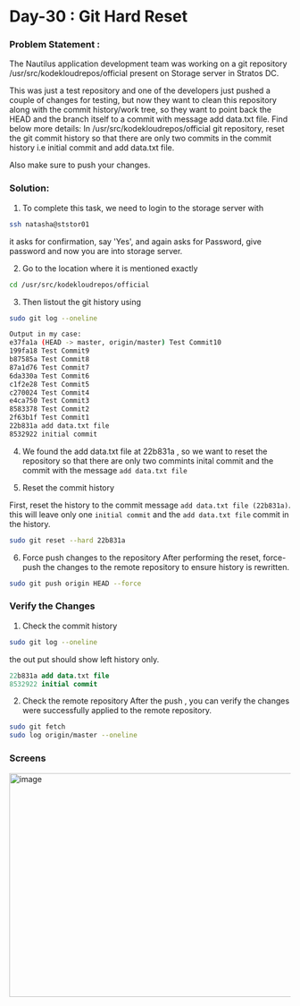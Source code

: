 # Day-30 : Git Hard Reset 

### Problem Statement :

The Nautilus application development team was working on a git repository /usr/src/kodekloudrepos/official present on Storage server in Stratos DC. 


This was just a test repository and one of the developers just pushed a couple of changes for testing, but now they want to clean this repository along with the commit history/work tree, so they want to point back the HEAD and the branch itself to a commit with message add data.txt file. Find below more details: In /usr/src/kodekloudrepos/official git repository, reset the git commit history so that there are only two commits in the commit history i.e initial commit and add data.txt file. 

Also make sure to push your changes.

### Solution:

1. To complete this task, we need to login to the storage server with

```bash
ssh natasha@ststor01
```
it asks for confirmation, say 'Yes', and again asks for Password, give password and now you are into storage server.

2. Go to the location where it is mentioned exactly

```bash
cd /usr/src/kodekloudrepos/official
```
3. Then listout the git history using

```bash
sudo git log --oneline

Output in my case:
e37fa1a (HEAD -> master, origin/master) Test Commit10
199fa18 Test Commit9
b87585a Test Commit8
87a1d76 Test Commit7
6da330a Test Commit6
c1f2e28 Test Commit5
c270024 Test Commit4
e4ca750 Test Commit3
8583378 Test Commit2
2f63b1f Test Commit1
22b831a add data.txt file
8532922 initial commit
```
4. We found the add data.txt file at 22b831a , so we want to reset the repository so that there are only two commints inital commit and the commit with the message `add data.txt file`

5. Reset the commit history

First, reset the history to the commit message `add data.txt file (22b831a)`. this will leave only one `initial commit` and the `add data.txt file` commit in the history.
```bash
sudo git reset --hard 22b831a
```
6. Force push changes to the repository
After performing the reset, force-push the changes to the remote repository to ensure history is rewritten.
```bash
sudo git push origin HEAD --force
```

### Verify the Changes

1. Check the commit history

```bash
sudo git log --oneline

```

the out put should show left history only.
```sql
22b831a add data.txt file
8532922 initial commit
```
2. Check the remote repository
After the push , you can verify the changes were successfully applied to the remote repository.
```bash
sudo git fetch
sudo log origin/master --oneline
```

### Screens
<img width="700" height="400" alt="image" src="https://github.com/user-attachments/assets/9908a5bd-d0ad-47bc-8d27-fa3c602d5f46" />







